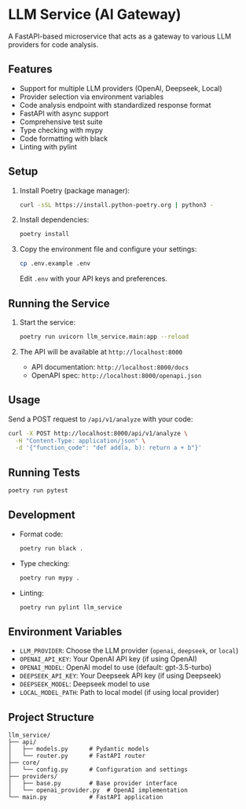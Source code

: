 # LLM Service (AI Gateway)

A FastAPI-based microservice that acts as a gateway to various LLM providers for code analysis.

## Features

- Support for multiple LLM providers (OpenAI, Deepseek, Local)
- Provider selection via environment variables
- Code analysis endpoint with standardized response format
- FastAPI with async support
- Comprehensive test suite
- Type checking with mypy
- Code formatting with black
- Linting with pylint

## Setup

1. Install Poetry (package manager):
   ```bash
   curl -sSL https://install.python-poetry.org | python3 -
   ```

2. Install dependencies:
   ```bash
   poetry install
   ```

3. Copy the environment file and configure your settings:
   ```bash
   cp .env.example .env
   ```
   Edit `.env` with your API keys and preferences.

## Running the Service

1. Start the service:
   ```bash
   poetry run uvicorn llm_service.main:app --reload
   ```

2. The API will be available at `http://localhost:8000`
   - API documentation: `http://localhost:8000/docs`
   - OpenAPI spec: `http://localhost:8000/openapi.json`

## Usage

Send a POST request to `/api/v1/analyze` with your code:

```bash
curl -X POST http://localhost:8000/api/v1/analyze \
  -H "Content-Type: application/json" \
  -d '{"function_code": "def add(a, b): return a + b"}'
```

## Running Tests

```bash
poetry run pytest
```

## Development

- Format code:
  ```bash
  poetry run black .
  ```

- Type checking:
  ```bash
  poetry run mypy .
  ```

- Linting:
  ```bash
  poetry run pylint llm_service
  ```

## Environment Variables

- `LLM_PROVIDER`: Choose the LLM provider (`openai`, `deepseek`, or `local`)
- `OPENAI_API_KEY`: Your OpenAI API key (if using OpenAI)
- `OPENAI_MODEL`: OpenAI model to use (default: gpt-3.5-turbo)
- `DEEPSEEK_API_KEY`: Your Deepseek API key (if using Deepseek)
- `DEEPSEEK_MODEL`: Deepseek model to use
- `LOCAL_MODEL_PATH`: Path to local model (if using local provider)

## Project Structure

```
llm_service/
├── api/
│   ├── models.py      # Pydantic models
│   └── router.py      # FastAPI router
├── core/
│   └── config.py      # Configuration and settings
├── providers/
│   ├── base.py        # Base provider interface
│   └── openai_provider.py  # OpenAI implementation
└── main.py            # FastAPI application
``` 